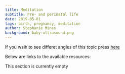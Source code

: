 ```yaml
---
title: Meditation
subtitle: Pre- and perinatal life
date: 2019-05-01
tags: birth, pregnancy, meditation
author: Stephanie Mines
background: baby-ultrasound.png
---
```


If you wsih to see differet angles of this topic press [here](/topics/pre-and-perinatal-life.html)

Below are links to the available resources:

This section is currently empty
